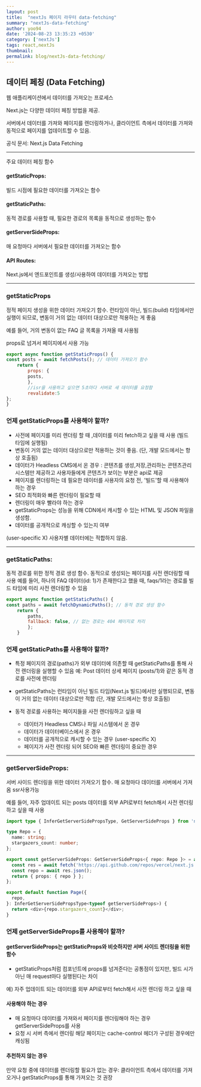 ```yaml
---
layout: post
title:  "nextJs 페이지 라우터 data-fetching"
summary: "nextJs-data-fetching"
author: yoo94
date: '2024-08-23 13:35:23 +0530'
category: ['nextJs']
tags: react,nextJs
thumbnail: 
permalink: blog/nextJs-data-fetching/
---
```


## 데이터 페칭 (Data Fetching)
웹 애플리케이션에서 데이터를 가져오는 프로세스

Next.js는 다양한 데이터 페칭 방법을 제공.

서버에서 데이터를 가져와 페이지를 렌더링하거나, 클라이언트 측에서 데이터를 가져와 동적으로 페이지를 업데이트할 수 있음.

공식 문서: Next.js Data Fetching

---

주요 데이터 페칭 함수

#### getStaticProps:
빌드 시점에 필요한 데이터를 가져오는 함수

#### getStaticPaths:
동적 경로를 사용할 때, 필요한 경로의 목록을 동적으로 생성하는 함수

#### getServerSideProps:
매 요청마다 서버에서 필요한 데이터를 가져오는 함수

#### API Routes:
Next.js에서 엔드포인트를 생성/사용하여 데이터를 가져오는 방법

---

### getStaticProps

정적 페이지 생성을 위한 데이터 가져오기 함수. 런타임이 아닌, 빌드(build) 타임에서만 실행이 되므로,
변동이 거의 없는 데이터 대상으로만 적용하는 게 좋음

예를 들어, 거의 변동이 없는 FAQ 글 목록을 가져올 때 사용됨

props로 넘겨서 페이지에서 사용 가능
```js
export async function getStaticProps() {
const posts = await fetchPosts(); // 데이터 가져오기 함수
    return {
        props: {
        posts,
        },
        //isr을 사용하고 싶으면 5초마다 서버로 새 데이터를 요청함
        revalidate:5
};
}
```
### 언제 getStaticProps를 사용해야 할까?

- 사전에 페이지를 미리 렌더링 할 때 ,데이터를 미리 fetch하고 싶을 때 사용 (빌드 타임에 실행됨)
- 변동이 거의 없는 데이터 대상으로만 적용하는 것이 좋음.
(단, 개발 모드에서는 항상 호출됨)
- 데이터가 Headless CMS에서 온 경우 : 콘텐츠를 생성,저장,관리하는 콘텐츠관리 
시스템만 제공하고 사용자들에게 콘텐츠가 보이는 부분은 api로 제공
- 페이지를 렌더링하는 데 필요한 데이터를 사용자의 요청 전, '빌드'할 때 사용해야 하는 경우
- SEO 최적화와 빠른 렌더링이 필요할 때
- 렌더링이 매우 빨라야 하는 경우
- getStaticProps는 성능을 위해 CDN에서 캐시할 수 있는 HTML 및 JSON 파일을 생성함.
- 데이터를 공개적으로 캐싱할 수 있는지 여부

(user-specific X) 사용자별 데이터에는 적합하지 않음.

---

### getStaticPaths:

동적 경로를 위한 정적 경로 생성 함수. 동적으로 생성되는 페이지를 사전 렌더링할 때 사용
예를 들어, 하나의 FAQ 데이터(id: 1)가 존재한다고 했을 때, 
faqs/1라는 경로를 빌드 타임에 미리 사전 렌더링할 수 있음

```js
export async function getStaticPaths() {
const paths = await fetchDynamicPaths(); // 동적 경로 생성 함수
    return {
        paths,
        fallback: false, // 없는 경로는 404 페이지로 처리
        };
    }
```

### 언제 getStaticPaths를 사용해야 할까?
- 특정 페이지의 경로(paths)가 외부 데이터에 의존할 때 getStaticPaths를 통해 사전 렌더링을 실행할 수 있음
예: Post 데이터 상세 페이지 (posts/1)와 같은 동적 경로를 사전에 렌더링

- getStaticPaths는 런타임이 아닌 빌드 타임(Next.js 빌드)에서만 실행되므로, 변동이 거의 없는 데이터 대상으로만 적합
(단, 개발 모드에서는 항상 호출됨)
- 동적 경로를 사용하는 페이지들을 사전 렌더링하고 싶을 때
    - 데이터가 Headless CMS나 파일 시스템에서 온 경우
    - 데이터가 데이터베이스에서 온 경우
    - 데이터를 공개적으로 캐시할 수 있는 경우 (user-specific X)
    - 페이지가 사전 렌더링 되어 SEO와 빠른 렌더링이 중요한 경우
  
---

### getServerSideProps:
서버 사이드 렌더링을 위한 데이터 가져오기 함수. 매 요청마다 데이터를 서버에서 가져옴 ssr사용가능

예를 들어, 자주 업데이트 되는 posts 데이터를 외부 API로부터 fetch해서 사전 렌더링 하고 싶을 때 사용


```ts
import type { InferGetServerSidePropsType, GetServerSideProps } from 'next';

type Repo = {
  name: string;
  stargazers_count: number;
};

export const getServerSideProps: GetServerSideProps<{ repo: Repo }> = async () => {
  const res = await fetch('https://api.github.com/repos/vercel/next.js');
  const repo = await res.json();
  return { props: { repo } };
};

export default function Page({
  repo,
}: InferGetServerSidePropsType<typeof getServerSideProps>) {
  return <div>{repo.stargazers_count}</div>;
}

```
### 언제 getServerSideProps를 사용해야 할까?

#### **getServerSideProps**는 getStaticProps와 비슷하지만 서버 사이드 렌더링을 위한 함수

- getStaticProps처럼 컴포넌트에 props를 넘겨준다는 공통점이 있지만, 빌드 시가 아닌 매 request마다 실행된다는 차이

예) 자주 업데이트 되는 데이터를 외부 API로부터 fetch해서 사전 렌더링 하고 싶을 때

#### 사용해야 하는 경우
- 매 요청마다 데이터를 가져와서 페이지를 렌더링해야 하는 경우 getServerSideProps를 사용
- 요청 시 서버 측에서 렌더링 해당 페이지는 cache-control 헤더가 구성된 경우에만 캐싱됨

#### 추천하지 않는 경우
만약 요청 중에 데이터를 렌더링할 필요가 없는 경우:
클라이언트 측에서 데이터를 가져오거나 getStaticProps를 통해 가져오는 것 권장

```